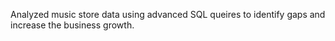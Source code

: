 Analyzed music store data using advanced SQL queires to identify gaps and increase the business growth.
